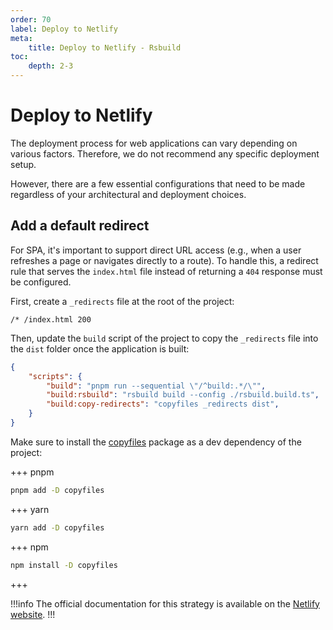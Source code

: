 ```yaml
---
order: 70
label: Deploy to Netlify
meta:
    title: Deploy to Netlify - Rsbuild
toc:
    depth: 2-3
---
```


# Deploy to Netlify

The deployment process for web applications can vary depending on various factors. Therefore, we do not recommend any specific deployment setup.

However, there are a few essential configurations that need to be made regardless of your architectural and deployment choices.

## Add a default redirect 

For SPA, it's important to support direct URL access (e.g., when a user refreshes a page or navigates directly to a route). To handle this, a redirect rule that serves the `index.html` file instead of returning a `404` response must be configured.

First, create a `_redirects` file at the root of the project:

```_redirects
/* /index.html 200
```

Then, update the `build` script of the project to copy the `_redirects` file into the `dist` folder once the application is built:

```json package.json
{
    "scripts": {
        "build": "pnpm run --sequential \"/^build:.*/\"",
        "build:rsbuild": "rsbuild build --config ./rsbuild.build.ts",
        "build:copy-redirects": "copyfiles _redirects dist",
    }
}
```

Make sure to install the [copyfiles](https://www.npmjs.com/package/copyfiles) package as a dev dependency of the project:

+++ pnpm
```bash
pnpm add -D copyfiles
```
+++ yarn
```bash
yarn add -D copyfiles
```
+++ npm
```bash
npm install -D copyfiles
```
+++

!!!info
The official documentation for this strategy is available on the [Netlify website](https://docs.netlify.com/routing/redirects/rewrites-proxies/#history-pushstate-and-single-page-apps).
!!!
